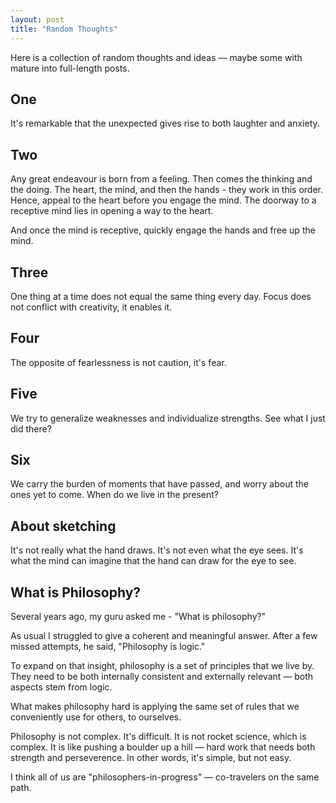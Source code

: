 ```yaml
---
layout: post
title: "Random Thoughts"
---
```


Here is a collection of random thoughts and ideas &mdash; maybe some with mature into full-length posts.

## One
It's remarkable that the unexpected gives rise to both laughter and anxiety.

## Two
Any great endeavour is born from a feeling. Then comes the thinking and the doing. The heart, the mind, and then the hands - they  work in this order. Hence, appeal to the heart before you engage the mind. The doorway to a receptive mind lies in opening a way to the heart. 
 
And once the mind is receptive, quickly engage the hands and free up the mind.

## Three
One thing at a time does not equal the same thing every day. Focus does not conflict with creativity, it enables it.

## Four
The opposite of fearlessness is not caution, it's fear.

## Five
We try to generalize weaknesses and individualize strengths. See what I just did there?

## Six
We carry the burden of moments that have passed, and worry about the ones yet to come. When do we live in the present?

## About sketching
It's not really what the hand draws. It's not even what the eye sees. It's what the mind can imagine that the hand can draw for the eye to see.

## What is Philosophy?
Several years ago, my guru asked me - "What is philosophy?"

As usual I struggled to give a coherent and meaningful answer. After a few missed attempts, he said, "Philosophy is logic."

To expand on that insight, philosophy is a set of principles that we live by. They need to be both internally consistent and externally relevant &mdash; both aspects stem from logic. 

What makes philosophy hard is applying the same set of rules that we conveniently use for others, to ourselves.

Philosophy is not complex. It's difficult. It is not rocket science, which is complex. It is like pushing a boulder up a hill &mdash; hard work that needs both strength and perseverence. In other words, it's simple, but not easy. 

I think all of us are "philosophers-in-progress" &mdash; co-travelers on the same path.
